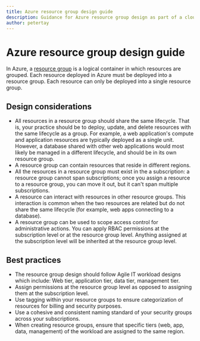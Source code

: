```yaml
---
title: Azure resource group design guide
description: Guidance for Azure resource group design as part of a cloud adoption strategy
author: petertay
---
```


# Azure resource group design guide

In Azure, a [resource group](https://docs.microsoft.com/azure/azure-resource-manager/resource-group-overview#resource-groups) is a logical container in which resources are grouped. Each resource deployed in Azure must be deployed into a resource group. Each resource can only be deployed into a single resource group.

## Design considerations

- All resources in a resource group should share the same lifecycle. That is, your practice should be to deploy, update, and delete resources with the same lifecycle as a group. For example, a web application's compute and application resources are typically deployed as a single unit. However, a database shared with other web applications would most likely be managed in a different lifecycle, and should be in its own resource group.
- A resource group can contain resources that reside in different regions.
- All the resources in a resource group must exist in the  a subscription: a resource group cannot span subscriptions; once you assign a resource to a resource group, you can move it out, but it can't span multiple subscriptions.
- A resource can interact with resources in other resource groups. This interaction is common when the two resources are related but do not share the same lifecycle (for example, web apps connecting to a database).
- A resource group can be used to scope access control for administrative actions. You can apply RBAC permissions at the subscription level or at the resource group level. Anything assigned at the subscription level will be inherited at the resource group level.

## Best practices

- The resource group design should follow Agile IT workload designs which include:  Web tier, application tier, data tier, management tier.
- Assign permissions at the resource group level as opposed to assigning them at the subscription level.
- Use tagging within your resource groups to ensure categorization of resources for billing and security purposes.
- Use a  cohesive and consistent naming standard of your security groups across your subscriptions.
- When creating resource groups, ensure that specific tiers (web, app, data, management) of the workload are assigned to the same region. 